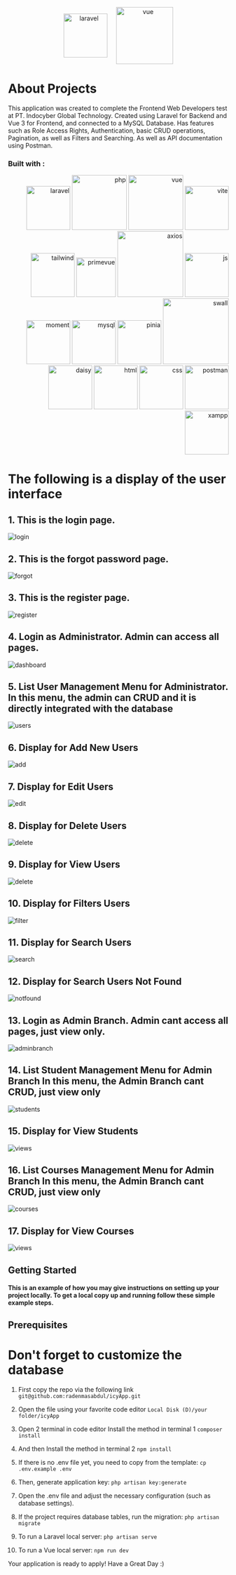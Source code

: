 <p align="center" style="display: flex; justify-content: center; align-items: center; gap: 20px;">
  <a href="https://laravel.com" target="_blank">
    <img src="https://github.com/radenmasabdul/logo/blob/ab1b5bbc5e56c3b7476f10bfc97bdb392b65379e/laravel.svg" alt="laravel" width="100"/>
  </a>
  <a href="https://vuejs.org/" target="_blank">
    <img src="https://github.com/radenmasabdul/logo/blob/628bbb52a7183bb0ecc0a7213390276e921dcf0d/vue-svgrepo-com.svg" alt="vue" width="130"/>
  </a>
</p>


# About Projects
This application was created to complete the Frontend Web Developers test at PT. Indocyber Global Technology. Created using Laravel for Backend and Vue 3 for Frontend, and connected to a MySQL Database. Has features such as Role Access Rights, Authentication, basic CRUD operations, Pagination, as well as Filters and Searching. As well as API documentation using Postman.

### Built with :
<div style="text-align: right">
 <img src="https://github.com/radenmasabdul/logo/blob/ab1b5bbc5e56c3b7476f10bfc97bdb392b65379e/laravel.svg" alt="laravel" width="100"/>
 <img src="https://github.com/radenmasabdul/logo/blob/ab1b5bbc5e56c3b7476f10bfc97bdb392b65379e/php.svg" alt="php" width="125"/>
 <img src="https://github.com/radenmasabdul/logo/blob/628bbb52a7183bb0ecc0a7213390276e921dcf0d/vue-svgrepo-com.svg" alt="vue" width="125"/>
 <img src="https://github.com/radenmasabdul/logo/blob/ab1b5bbc5e56c3b7476f10bfc97bdb392b65379e/vite.svg" alt="vite" width="100"/>
 <img src="https://github.com/radenmasabdul/logo/blob/ab1b5bbc5e56c3b7476f10bfc97bdb392b65379e/tailwindcss.svg" alt="tailwind" width="100"/>
 <img src="https://github.com/radenmasabdul/logo/blob/ab1b5bbc5e56c3b7476f10bfc97bdb392b65379e/primevue.svg" alt="primevue" width="90"/>
 <img src="https://github.com/radenmasabdul/logo/blob/ab1b5bbc5e56c3b7476f10bfc97bdb392b65379e/Axios.svg.png" alt="axios" width="150"/>
 <img src="https://github.com/radenmasabdul/logo/blob/ab1b5bbc5e56c3b7476f10bfc97bdb392b65379e/javascript.svg" alt="js" width="100"/>
 <img src="https://github.com/radenmasabdul/logo/blob/ab1b5bbc5e56c3b7476f10bfc97bdb392b65379e/moment-js.svg" alt="moment" width="100"/>
 <img src="https://github.com/radenmasabdul/logo/blob/ab1b5bbc5e56c3b7476f10bfc97bdb392b65379e/mysql-logo-svgrepo-com.svg" alt="mysql" width="100"/>
 <img src="https://github.com/radenmasabdul/logo/blob/ab1b5bbc5e56c3b7476f10bfc97bdb392b65379e/-zl0Jxn-pinia.svg" alt="pinia" width="100"/>
 <img src="https://github.com/radenmasabdul/logo/blob/ab1b5bbc5e56c3b7476f10bfc97bdb392b65379e/SweetAlert2.png" alt="swall" width="150"/>
 <img src="https://github.com/radenmasabdul/logo/blob/ab1b5bbc5e56c3b7476f10bfc97bdb392b65379e/daisyUI.png" alt="daisy" width="100"/>
 <img src="https://github.com/radenmasabdul/logo/blob/ab1b5bbc5e56c3b7476f10bfc97bdb392b65379e/html-5.svg" alt="html" width="100"/>
 <img src="https://github.com/radenmasabdul/logo/blob/ab1b5bbc5e56c3b7476f10bfc97bdb392b65379e/css3.svg" alt="css" width="100"/>
 <img src="https://github.com/radenmasabdul/logo/blob/ab1b5bbc5e56c3b7476f10bfc97bdb392b65379e/postman.svg" alt="postman" width="100"/>
 <img src="https://github.com/radenmasabdul/logo/blob/ab1b5bbc5e56c3b7476f10bfc97bdb392b65379e/xampp-svgrepo-com.svg" alt="xampp" width="100"/>
</div>


# The following is a display of the user interface
<h2>1. This is the login page.</h2>
<img src="https://github.com/radenmasabdul/logo/blob/fee175bb2b20fd8d7dc22c0528482aff0d67b785/icyapp_images/01.%20login.png" alt="login"/>

<h2>2. This is the forgot password page.</h2>
<img src="https://github.com/radenmasabdul/logo/blob/fee175bb2b20fd8d7dc22c0528482aff0d67b785/icyapp_images/02.%20forgot.png" alt="forgot"/>

<h2>3. This is the register page.</h2>
<img src="https://github.com/radenmasabdul/logo/blob/fee175bb2b20fd8d7dc22c0528482aff0d67b785/icyapp_images/03.%20register.png" alt="register"/>

<h2>4. Login as Administrator. Admin can access all pages.</h2>
<img src="https://github.com/radenmasabdul/logo/blob/fee175bb2b20fd8d7dc22c0528482aff0d67b785/icyapp_images/04.%20login%20as%20administrator.png" alt="dashboard"/>

<h2>5. List User Management Menu for Administrator. In this menu, the admin can CRUD and it is directly integrated with the database</h2>
<img src="https://github.com/radenmasabdul/logo/blob/fee175bb2b20fd8d7dc22c0528482aff0d67b785/icyapp_images/05.%20menu%20user.png" alt="users"/>

<h2>6. Display for Add New Users</h2>
<img src="https://github.com/radenmasabdul/logo/blob/fee175bb2b20fd8d7dc22c0528482aff0d67b785/icyapp_images/06.%20add%20new%20user.png" alt="add"/>

<h2>7. Display for Edit Users</h2>
<img src="https://github.com/radenmasabdul/logo/blob/fee175bb2b20fd8d7dc22c0528482aff0d67b785/icyapp_images/07.%20edit%20user.png" alt="edit"/>

<h2>8. Display for Delete Users</h2>
<img src="https://github.com/radenmasabdul/logo/blob/fee175bb2b20fd8d7dc22c0528482aff0d67b785/icyapp_images/08.%20delete.png" alt="delete"/>

<h2>9. Display for View Users</h2>
<img src="https://github.com/radenmasabdul/logo/blob/fee175bb2b20fd8d7dc22c0528482aff0d67b785/icyapp_images/09.%20view%20users.png" alt="delete"/>

<h2>10. Display for Filters Users</h2>
<img src="https://github.com/radenmasabdul/logo/blob/fee175bb2b20fd8d7dc22c0528482aff0d67b785/icyapp_images/10.%20filter.png" alt="filter"/>

<h2>11. Display for Search Users</h2>
<img src="https://github.com/radenmasabdul/logo/blob/d776180b3902df96485781b6a7b24c2fb56dfbc3/icyapp_images/11.%20search.png" alt="search"/>

<h2>12. Display for Search Users Not Found</h2>
<img src="https://github.com/radenmasabdul/logo/blob/d776180b3902df96485781b6a7b24c2fb56dfbc3/icyapp_images/12.%20search%20not%20found.png" alt="notfound"/>

<h2>13. Login as Admin Branch. Admin cant access all pages, just view only.</h2>
<img src="https://github.com/radenmasabdul/logo/blob/d776180b3902df96485781b6a7b24c2fb56dfbc3/icyapp_images/13.%20login%20as%20admin%20branch.png" alt="adminbranch"/>

<h2>14. List Student Management Menu for Admin Branch In this menu, the Admin Branch cant CRUD, just view only</h2>
<img src="https://github.com/radenmasabdul/logo/blob/d776180b3902df96485781b6a7b24c2fb56dfbc3/icyapp_images/14.%20students%20admin%20branch.png" alt="students"/>

<h2>15. Display for View Students</h2>
<img src="https://github.com/radenmasabdul/logo/blob/d776180b3902df96485781b6a7b24c2fb56dfbc3/icyapp_images/15.%20view%20only.png" alt="views"/>

<h2>16. List Courses Management Menu for Admin Branch In this menu, the Admin Branch cant CRUD, just view only</h2>
<img src="https://github.com/radenmasabdul/logo/blob/d776180b3902df96485781b6a7b24c2fb56dfbc3/icyapp_images/16.%20courses%20admin%20branch.png" alt="courses"/>

<h2>17. Display for View Courses</h2>
<img src="https://github.com/radenmasabdul/logo/blob/d776180b3902df96485781b6a7b24c2fb56dfbc3/icyapp_images/17.%20view%20only.png" alt="views"/>

## Getting Started

<h4>This is an example of how you may give instructions on setting up your project locally.
To get a local copy up and running follow these simple example steps.</h4>

## Prerequisites

<h1>Don't forget to customize the database</h1>

1. First copy the repo via the following link
```git@github.com:radenmasabdul/icyApp.git```

2. Open the file using your favorite code editor
```Local Disk (D)/your folder/icyApp```

3. Open 2 terminal in code editor
Install the method in terminal 1
``` composer install ```

4. And then Install the method in terminal 2
``` npm install ```

5. If there is no .env file yet, you need to copy from the template:
```cp .env.example .env```

6. Then, generate application key:
``` php artisan key:generate ```

7. Open the .env file and adjust the necessary configuration (such as database settings).

8. If the project requires database tables, run the migration:
``` php artisan migrate ```

9. To run a Laravel local server:
``` php artisan serve ```

10. To run a Vue local server:
``` npm run dev ```

Your application is ready to apply! Have a Great Day :)
